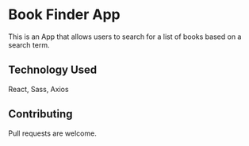 # Book Finder App

This is an App that allows users to search for a list of books based on a search term.

## Technology Used

React, Sass, Axios

## Contributing

Pull requests are welcome.
